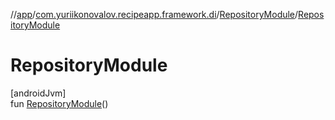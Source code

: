 //[app](../../../index.md)/[com.yuriikonovalov.recipeapp.framework.di](../index.md)/[RepositoryModule](index.md)/[RepositoryModule](-repository-module.md)

# RepositoryModule

[androidJvm]\
fun [RepositoryModule](-repository-module.md)()
